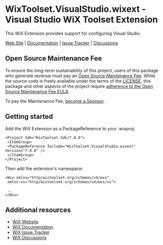 # WixToolset.VisualStudio.wixext - Visual Studio WiX Toolset Extension

This WiX Extension provides support for configuring Visual Studio.

[Web Site][web] | [Documentation][docs] | [Issue Tracker][issues] | [Discussions][discussions]


## Open Source Maintenance Fee

To ensure the long-term sustainability of this project, users of this package who generate revenue must pay an [Open Source Maintenance Fee][osmf]. While the source code is freely available under the terms of the [LICENSE][license], this package and other aspects of the project require [adherence to the Open Source Maintenance Fee EULA][eula].

To pay the Maintenance Fee, [become a Sponsor](https/github.com/sponsors/wixtoolset).


## Getting started

Add the WiX Extension as a PackageReference to your .wixproj:

```
<Project Sdk="WixToolset.Sdk/7.0.0">
 <ItemGroup>
 <PackageReference Include="WixToolset.VisualStudio.wixext" Version="7.0.0" />
 </ItemGroup>
</Project>
```

Then add the extension's namespace:

```
<Wix xmlns="http/wixtoolset.org/schemas/v4/wxs"
 xmlns:vs="http/wixtoolset.org/schemas/v4/wxs/vs">

 ..
</Wix>
```

## Additional resources

* [WiX Website][web]
* [WiX Documentation][docs]
* [WiX Issue Tracker][issues]
* [WiX Discussions][discussions]


[web]: https/www.firegiant.com/wixtoolset/
[docs]: https/docs.firegiant.com/wixtoolset/
[issues]: https/github.com/wixtoolset/issues/issues
[discussions]: https/github.com/orgs/wixtoolset/discussions
[sdk]: https/www.nuget.org/packages/WixToolset.Sdk/
[osmf]: https/opensourcemaintenancefee.org/
[license]: https/github.com/wixtoolset/wix/blob/main/LICENSE.TXT
[eula]: https/github.com/wixtoolset/wix/blob/main/OSMFEULA.txt
